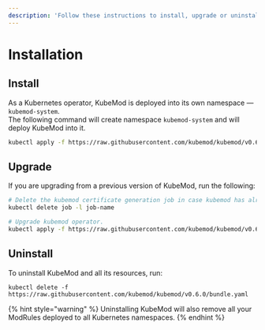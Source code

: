 ```yaml
---
description: 'Follow these instructions to install, upgrade or uninstall KubeMod'
---
```


# Installation

## Install

As a Kubernetes operator, KubeMod is deployed into its own namespace — `kubemod-system`.  
The following command will create namespace `kubemod-system` and will deploy KubeMod into it.

```bash
kubectl apply -f https://raw.githubusercontent.com/kubemod/kubemod/v0.6.0/bundle.yaml
```

## Upgrade

If you are upgrading from a previous version of KubeMod, run the following:

```bash
# Delete the kubemod certificate generation job in case kubemod has already been installed.
kubectl delete job -l job-name

# Upgrade kubemod operator.
kubectl apply -f https://raw.githubusercontent.com/kubemod/kubemod/v0.6.0/bundle.yaml
```

## Uninstall

To uninstall KubeMod and all its resources, run:

```text
kubectl delete -f https://raw.githubusercontent.com/kubemod/kubemod/v0.6.0/bundle.yaml
```

{% hint style="warning" %}
Uninstalling KubeMod will also remove all your ModRules deployed to all Kubernetes namespaces.
{% endhint %}

